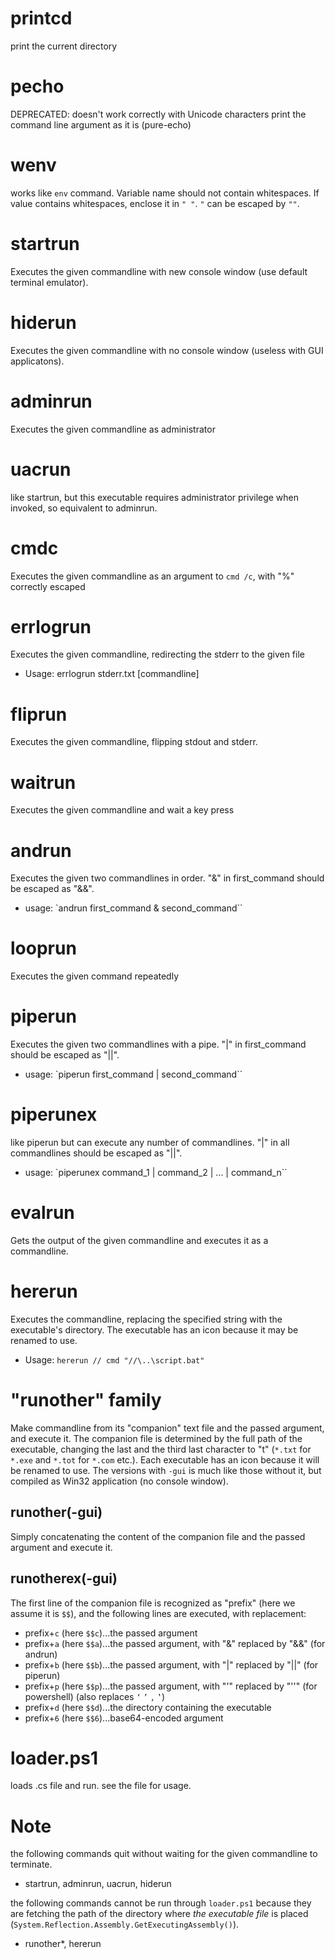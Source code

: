 # printcd
print the current directory
# pecho
DEPRECATED: doesn't work correctly with Unicode characters
print the command line argument as it is (pure-echo)
# wenv
works like `env` command. Variable name should not contain whitespaces. If value contains whitespaces, enclose it in `" "`. `"` can be escaped by `""`.
# startrun
Executes the given commandline with new console window (use default terminal emulator).
# hiderun
Executes the given commandline with no console window (useless with GUI applicatons).
# adminrun
Executes the given commandline as administrator
# uacrun
like startrun, but this executable requires administrator privilege when invoked, so equivalent to adminrun.
# cmdc
Executes the given commandline as an argument to `cmd /c`, with "%" correctly escaped
# errlogrun
Executes the given commandline, redirecting the stderr to the given file
- Usage: errlogrun stderr.txt [commandline]
# fliprun
Executes the given commandline, flipping stdout and stderr.
# waitrun
Executes the given commandline and wait a key press
# andrun
Executes the given two commandlines in order. "&" in first_command should be escaped as "&&".
- usage: `andrun first_command & second_command``
# looprun
Executes the given command repeatedly
# piperun
Executes the given two commandlines with a pipe. "|" in first_command should be escaped as "||".  
- usage: `piperun first_command | second_command``
# piperunex
like piperun but can execute any number of commandlines. "|" in all commandlines should be escaped as "||".  
- usage: `piperunex command_1 | command_2 | ... | command_n``
# evalrun
Gets the output of the given commandline and executes it as a commandline.
# hererun
Executes the commandline, replacing the specified string with the executable's directory. The executable has an icon because it may be renamed to use.
- Usage: `hererun // cmd "//\..\script.bat"`
# "runother" family
Make commandline from its "companion" text file and the passed argument, and execute it. The companion file is determined by the full path of the executable, changing the last and the third last character to "t" (`*.txt` for `*.exe` and `*.tot` for `*.com` etc.). Each executable has an icon because it will be renamed to use. The versions with `-gui` is much like those without it, but compiled as Win32 application (no console window).
## runother(-gui)
Simply concatenating the content of the companion file and the passed argument and execute it.
## runotherex(-gui)
The first line of the companion file is recognized as "prefix" (here we assume it is `$$`), and the following lines are executed, with replacement:
- prefix+`c` (here `$$c`)...the passed argument
- prefix+`a` (here `$$a`)...the passed argument, with "&" replaced by "&&" (for andrun)
- prefix+`b` (here `$$b`)...the passed argument, with "|" replaced by "||" (for piperun)
- prefix+`p` (here `$$p`)...the passed argument, with "'" replaced by "''" (for powershell) (also replaces `‘` `’` `‚` `‛`)
- prefix+`d` (here `$$d`)...the directory containing the executable
- prefix+`6` (here `$$6`)...base64-encoded argument
# loader.ps1
loads .cs file and run. see the file for usage.
# Note
the following commands quit without waiting for the given commandline to terminate.
- startrun, adminrun, uacrun, hiderun

the following commands cannot be run through `loader.ps1` because they are fetching the path of the directory where *the executable file* is placed (`System.Reflection.Assembly.GetExecutingAssembly()`).
- runother*, hererun